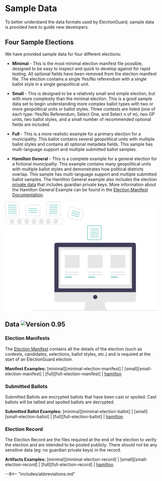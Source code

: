 # Sample Data

To better understand the data formats used by ElectionGuard, sample data is provided here to guide new developers. 

## Four Sample Elections

We have provided sample data for four different elections:

- **Minimal** - This is the most minimal election manifest file possible, designed to be easy to inspect and quick to develop against for rapid testing. All optional fields have been removed from the election manifest file. The election contains a single Yes/No referendum with a single ballot style in a single geopolitical unit.

- **Small** - This is designed to be a relatively small and simple election, but with more complexity than the minimal election. This is a good sample data set to begin understanding more complex ballot types with two or more geopolitical units or ballot styles. Three contests are listed (one of each type: Yes/No Referendum, Select One, and Select n of m), two GP units, two ballot styles, and a small number of recommended optional fields are included.

- **Full** - This is a more realistic example for a primary election for a municipality. This ballot contains several geopolitical units with multiple ballot styles and contains all optional metadata fields. This sample has multi-language support and multiple submitted ballot samples.

- **Hamilton General** - This is a complete example for a general election for a fictional municipality. This example contains many geopolitical units with multiple ballot styles and demonstrates how political districts overlap. This sample has multi-language support and multiple submitted ballot samples. The Hamilton General example also includes the election [private data][hamilton-election-private] that includes guardian private keys. More information about the Hamilton General Example can be found in the [Election Manifest Documentation][election-manifest-docs].

![Data][data-image]

## Data ![Version 0.95][badge-0.95]

### Election Manifests

The [Election Manifest][manifest-building] contains all the details of the election (such as contests, candidates, selections, ballot styles, etc.) and is required at the start of an ElectionGuard election.

**Manifest Examples:** [minimal][minimal-election-manifest] | [small][small-election-manifest] | [full][full-election-manifest] | [hamilton][hamilton-election-manifest]

### Submitted Ballots

Submitted Ballots are encrypted ballots that have been cast or spoiled.
Cast ballots will be tallied and spoiled ballots are decrypted.

**Submitted Ballot Examples:** [minimal][minimal-election-ballot] | [small][small-election-ballot] | [full][full-election-ballot] | [hamilton][hamilton-election-ballot]

### Election Record

The Election Record are the files required at the end of the election to verify the election and are intended to be posted publicly. There should not be any sensitive data (eg: no guardian private keys) in the record. 

**Artifacts Examples:** [minimal][minimal-election-record] | [small][small-election-record] | [full][full-election-record] | [hamilton][hamilton-election-record]

[data-image]: ../images/undraw/data.svg "Image of computer"

<!-- Links -->
[badge-0.95]: https://img.shields.io/badge/🗳%20ElectionGuard-v0.95-green
[hamilton-election-manifest]: https://github.com/microsoft/electionguard/blob/main/data/1.0.0-preview-1/sample/hamilton-general/election_record/manifest.json
[hamilton-election-ballot]: https://github.com/microsoft/electionguard/blob/main/data/1.0.0-preview-1/sample/hamilton-general/election_record/submitted_ballots
[hamilton-election-record]: https://github.com/microsoft/electionguard/blob/main/data/1.0.0-preview-1/sample/hamilton-general/election_record
[hamilton-election-private]: https://github.com/microsoft/electionguard/blob/main/data/1.0.0-preview-1/sample/hamilton-general/private
[election-manifest-docs]: https://www.electionguard.vote/guide/Election_Manifest/#introducing-hamilton-county-oz

[manifest-building]: ../concepts/Manifest_Building.md

--8<-- "includes/abbreviations.md"